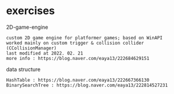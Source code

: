 # exercises

2D-game-engine

    custom 2D game engine for platformer games; based on WinAPI
    worked mainly on custom trigger & collision collider (CCollisionManager)
    last modified at 2022. 02. 21
    more info : https://blog.naver.com/eaya13/222684629151


data structure

    HashTable : https://blog.naver.com/eaya13/222667366130
    BinarySearchTree : https://blog.naver.com/eaya13/222814527231
